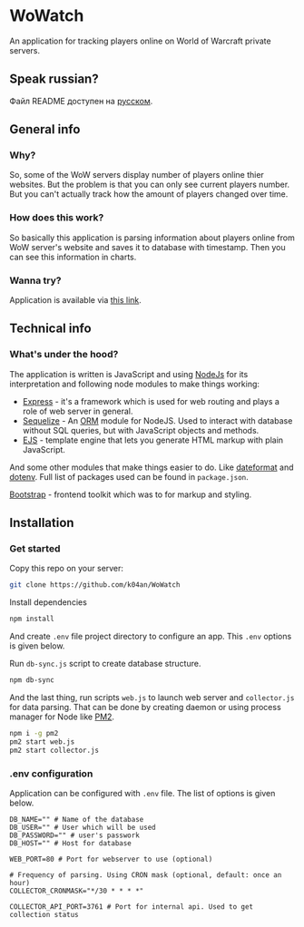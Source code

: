 # WoWatch
An application for tracking players online on World of Warcraft private servers.
## Speak russian?
Файл README доступен на [русском](https://github.com/k04an/WoWatch/blob/master/README_RU.md).
## General info
### Why?
So, some of the WoW servers display number of players online thier websites. But the problem is that you can only see current players number. But you can't actually track how the amount of players changed over time.
### How does this work?
So basically this application is parsing information about players online from WoW server's website and saves it to database with timestamp. Then you can see this information in charts.
### Wanna try?
Application is available via [this link](http://wowatch.k04an.site/).
## Technical info
### What's under the hood?
The application is written is JavaScript and using [NodeJs](https://nodejs.org) for its interpretation and following node modules to make things working:

- [Express](https://expressjs.com) - it's a framework which is used for web routing and plays a role of web server in general.
- [Sequelize](https://sequelize.org/) - An [ORM](https://en.wikipedia.org/wiki/Object%E2%80%93relational_mapping) module for NodeJS. Used to interact with database without SQL queries, but with JavaScript objects and methods.
- [EJS](https://ejs.co/) - template engine that lets you generate HTML markup with plain JavaScript.

And some other modules that make things easier to do. Like [dateformat](https://www.npmjs.com/package/dateformat) and [dotenv](https://www.npmjs.com/package/dotenv). Full list of packages used can be found in `package.json`.

[Bootstrap](https://getbootstrap.com/) - frontend toolkit which was to for markup and styling.

## Installation
### Get started
Copy this repo on your server:
```bash
git clone https://github.com/k04an/WoWatch
```

Install dependencies
```bash
npm install
```

And create `.env` file project directory to configure an app. This `.env` options is given below.

Run `db-sync.js` script to create database structure.
```bash
npm db-sync
```

And the last thing, run scripts `web.js` to launch web server and `collector.js` for data parsing. That can be done by creating daemon or using process manager for Node like [PM2](https://pm2.keymetrics.io/).
```bash
npm i -g pm2
pm2 start web.js
pm2 start collector.js
```

### .env configuration
Application can be configured with `.env` file. The list of options is given below.
```Shell
DB_NAME="" # Name of the database
DB_USER="" # User which will be used
DB_PASSWORD="" # user's passwork
DB_HOST="" # Host for database

WEB_PORT=80 # Port for webserver to use (optional)

# Frequency of parsing. Using CRON mask (optional, default: once an hour)
COLLECTOR_CRONMASK="*/30 * * * *"

COLLECTOR_API_PORT=3761 # Port for internal api. Used to get collection status
```